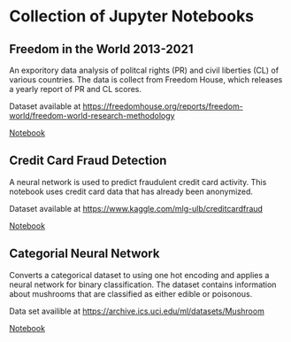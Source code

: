 # Collection of Jupyter Notebooks

## Freedom in the World 2013-2021
An exporitory data analysis of politcal rights (PR) and civil liberties (CL) of various
countries. The data is collect from Freedom House, which releases a yearly
report of PR and CL scores.

Dataset available at https://freedomhouse.org/reports/freedom-world/freedom-world-research-methodology

[Notebook](<Freedom in the World 2013-2021/fitw.ipynb>)

## Credit Card Fraud Detection
A neural network is used to predict fraudulent credit card activity. This
notebook uses credit card data that has already been anonymized.

Dataset available at https://www.kaggle.com/mlg-ulb/creditcardfraud

[Notebook](<Fraud Detection/fraud_detection.ipynb>)

## Categorial Neural Network
Converts a categorical dataset to using one hot encoding and applies a
neural network for binary classification. The dataset contains information
about mushrooms that are classified as either edible or poisonous.

Data set availible at https://archive.ics.uci.edu/ml/datasets/Mushroom

[Notebook](<Categorical Neural Net/cat_nn.ipynb>)
